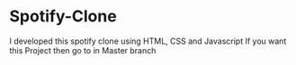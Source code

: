 # Spotify-Clone
I developed this spotify clone using HTML, CSS and Javascript
If you want this Project then go to in Master branch
